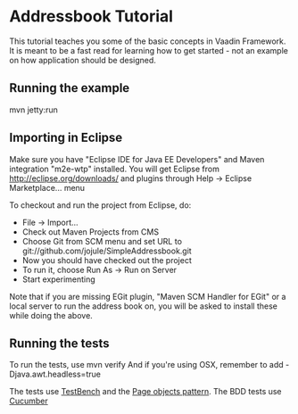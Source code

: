 Addressbook Tutorial
====================

This tutorial teaches you some of the basic concepts in Vaadin Framework. It is meant to be 
a fast read for learning how to get started - not an example on how application should be
designed.


Running the example
-------------------
mvn jetty:run


Importing in Eclipse
--------------------
Make sure you have "Eclipse IDE for Java EE Developers" and Maven integration "m2e-wtp" installed. You will get Eclipse from http://eclipse.org/downloads/ and plugins through Help -> Eclipse Marketplace... menu

To checkout and run the project from Eclipse, do:
- File -> Import...
- Check out Maven Projects from CMS
- Choose Git from SCM menu and set URL to git://github.com/jojule/SimpleAddressbook.git
- Now you should have checked out the project
- To run it, choose Run As -> Run on Server
- Start experimenting

Note that if you are missing EGit plugin, "Maven SCM Handler for EGit" or a local server to run the address book on, you will be asked to install these while doing the above.

Running the tests
--------------------
To run the tests, use
	mvn verify
And if you're using OSX, remember to add
	-Djava.awt.headless=true

The tests use [TestBench](https://vaadin.com/add-ons/testbench) and the [Page objects pattern](https://code.google.com/p/selenium/wiki/PageObjects). The BDD tests use [Cucumber](http://cukes.info/)